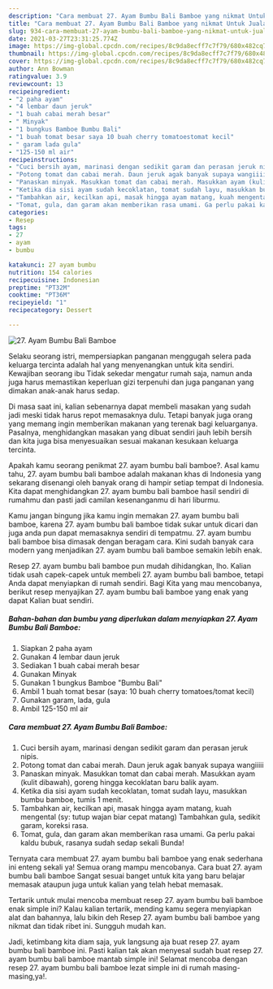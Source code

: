 ```yaml
---
description: "Cara membuat 27. Ayam Bumbu Bali Bamboe yang nikmat Untuk Jualan"
title: "Cara membuat 27. Ayam Bumbu Bali Bamboe yang nikmat Untuk Jualan"
slug: 934-cara-membuat-27-ayam-bumbu-bali-bamboe-yang-nikmat-untuk-jualan
date: 2021-03-27T23:31:25.774Z
image: https://img-global.cpcdn.com/recipes/8c9da8ecff7c7f79/680x482cq70/27-ayam-bumbu-bali-bamboe-foto-resep-utama.jpg
thumbnail: https://img-global.cpcdn.com/recipes/8c9da8ecff7c7f79/680x482cq70/27-ayam-bumbu-bali-bamboe-foto-resep-utama.jpg
cover: https://img-global.cpcdn.com/recipes/8c9da8ecff7c7f79/680x482cq70/27-ayam-bumbu-bali-bamboe-foto-resep-utama.jpg
author: Ann Bowman
ratingvalue: 3.9
reviewcount: 13
recipeingredient:
- "2 paha ayam"
- "4 lembar daun jeruk"
- "1 buah cabai merah besar"
- " Minyak"
- "1 bungkus Bamboe Bumbu Bali"
- "1 buah tomat besar saya 10 buah cherry tomatoestomat kecil"
- " garam lada gula"
- "125-150 ml air"
recipeinstructions:
- "Cuci bersih ayam, marinasi dengan sedikit garam dan perasan jeruk nipis."
- "Potong tomat dan cabai merah. Daun jeruk agak banyak supaya wangiiiii"
- "Panaskan minyak. Masukkan tomat dan cabai merah. Masukkan ayam (kulit dibawah), goreng hingga kecoklatan baru balik ayam."
- "Ketika dia sisi ayam sudah kecoklatan, tomat sudah layu, masukkan bumbu bamboe, tumis 1 menit."
- "Tambahkan air, kecilkan api, masak hingga ayam matang, kuah mengental (sy: tutup wajan biar cepat matang) Tambahkan gula, sedikit garam, koreksi rasa."
- "Tomat, gula, dan garam akan memberikan rasa umami. Ga perlu pakai kaldu bubuk, rasanya sudah sedap sekali Bunda!"
categories:
- Resep
tags:
- 27
- ayam
- bumbu

katakunci: 27 ayam bumbu 
nutrition: 154 calories
recipecuisine: Indonesian
preptime: "PT32M"
cooktime: "PT36M"
recipeyield: "1"
recipecategory: Dessert

---
```



![27. Ayam Bumbu Bali Bamboe](https://img-global.cpcdn.com/recipes/8c9da8ecff7c7f79/680x482cq70/27-ayam-bumbu-bali-bamboe-foto-resep-utama.jpg)

Selaku seorang istri, mempersiapkan panganan menggugah selera pada keluarga tercinta adalah hal yang menyenangkan untuk kita sendiri. Kewajiban seorang ibu Tidak sekedar mengatur rumah saja, namun anda juga harus memastikan keperluan gizi terpenuhi dan juga panganan yang dimakan anak-anak harus sedap.

Di masa  saat ini, kalian sebenarnya dapat membeli masakan yang sudah jadi meski tidak harus repot memasaknya dulu. Tetapi banyak juga orang yang memang ingin memberikan makanan yang terenak bagi keluarganya. Pasalnya, menghidangkan masakan yang dibuat sendiri jauh lebih bersih dan kita juga bisa menyesuaikan sesuai makanan kesukaan keluarga tercinta. 



Apakah kamu seorang penikmat 27. ayam bumbu bali bamboe?. Asal kamu tahu, 27. ayam bumbu bali bamboe adalah makanan khas di Indonesia yang sekarang disenangi oleh banyak orang di hampir setiap tempat di Indonesia. Kita dapat menghidangkan 27. ayam bumbu bali bamboe hasil sendiri di rumahmu dan pasti jadi camilan kesenanganmu di hari liburmu.

Kamu jangan bingung jika kamu ingin memakan 27. ayam bumbu bali bamboe, karena 27. ayam bumbu bali bamboe tidak sukar untuk dicari dan juga anda pun dapat memasaknya sendiri di tempatmu. 27. ayam bumbu bali bamboe bisa dimasak dengan beragam cara. Kini sudah banyak cara modern yang menjadikan 27. ayam bumbu bali bamboe semakin lebih enak.

Resep 27. ayam bumbu bali bamboe pun mudah dihidangkan, lho. Kalian tidak usah capek-capek untuk membeli 27. ayam bumbu bali bamboe, tetapi Anda dapat menyiapkan di rumah sendiri. Bagi Kita yang mau mencobanya, berikut resep menyajikan 27. ayam bumbu bali bamboe yang enak yang dapat Kalian buat sendiri.

<!--inarticleads1-->

##### Bahan-bahan dan bumbu yang diperlukan dalam menyiapkan 27. Ayam Bumbu Bali Bamboe:

1. Siapkan 2 paha ayam
1. Gunakan 4 lembar daun jeruk
1. Sediakan 1 buah cabai merah besar
1. Gunakan  Minyak
1. Gunakan 1 bungkus Bamboe &#34;Bumbu Bali&#34;
1. Ambil 1 buah tomat besar (saya: 10 buah cherry tomatoes/tomat kecil)
1. Gunakan  garam, lada, gula
1. Ambil 125-150 ml air




<!--inarticleads2-->

##### Cara membuat 27. Ayam Bumbu Bali Bamboe:

1. Cuci bersih ayam, marinasi dengan sedikit garam dan perasan jeruk nipis.
1. Potong tomat dan cabai merah. Daun jeruk agak banyak supaya wangiiiii
1. Panaskan minyak. Masukkan tomat dan cabai merah. Masukkan ayam (kulit dibawah), goreng hingga kecoklatan baru balik ayam.
1. Ketika dia sisi ayam sudah kecoklatan, tomat sudah layu, masukkan bumbu bamboe, tumis 1 menit.
1. Tambahkan air, kecilkan api, masak hingga ayam matang, kuah mengental (sy: tutup wajan biar cepat matang) Tambahkan gula, sedikit garam, koreksi rasa.
1. Tomat, gula, dan garam akan memberikan rasa umami. Ga perlu pakai kaldu bubuk, rasanya sudah sedap sekali Bunda!




Ternyata cara membuat 27. ayam bumbu bali bamboe yang enak sederhana ini enteng sekali ya! Semua orang mampu mencobanya. Cara buat 27. ayam bumbu bali bamboe Sangat sesuai banget untuk kita yang baru belajar memasak ataupun juga untuk kalian yang telah hebat memasak.

Tertarik untuk mulai mencoba membuat resep 27. ayam bumbu bali bamboe enak simple ini? Kalau kalian tertarik, mending kamu segera menyiapkan alat dan bahannya, lalu bikin deh Resep 27. ayam bumbu bali bamboe yang nikmat dan tidak ribet ini. Sungguh mudah kan. 

Jadi, ketimbang kita diam saja, yuk langsung aja buat resep 27. ayam bumbu bali bamboe ini. Pasti kalian tak akan menyesal sudah buat resep 27. ayam bumbu bali bamboe mantab simple ini! Selamat mencoba dengan resep 27. ayam bumbu bali bamboe lezat simple ini di rumah masing-masing,ya!.

